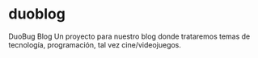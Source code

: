 # duoblog
DuoBug Blog
Un proyecto para nuestro blog donde trataremos temas de tecnología, programación, tal vez cine/videojuegos. 
